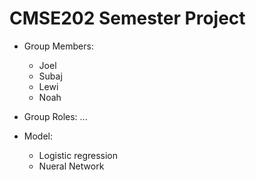 # CMSE202 Semester Project
- Group Members:
  - Joel
  - Subaj
  - Lewi
  - Noah
- Group Roles: ...

- Model:
  - Logistic regression
  - Nueral Network
